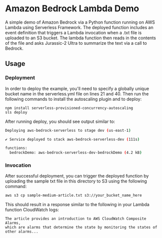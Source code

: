 # Amazon Bedrock Lambda Demo

A simple demo of Amazon Bedrock via a Python function running on AWS Lambda using Serverless Framework. The deployed function includes an event definition that triggers a Lambda invocation when a .txt file is uploaded to an S3 bucket. The lambda function then reads in the contents of the file and asks Jurassic-2 Ultra to summarize the text via a call to Bedrock.

## Usage

### Deployment

In order to deploy the example, you'll need to specify a globally unique bucket name in the serverless.yml file on lines 21 and 40. Then run the following commands to install the autoscaling plugin and to deploy:

```
npm install serverless-provisioned-concurrency-autoscaling
sls deploy
```

After running deploy, you should see output similar to:

```bash
Deploying aws-bedrock-serverless to stage dev (us-east-1)

✔ Service deployed to stack aws-bedrock-serverless-dev (111s)

functions:
  bedrockDemo: aws-bedrock-serverless-dev-bedrockDemo (4.2 kB)
```

### Invocation

After successful deployment, you can trigger the deployed function by uploading the sample txt file in this directory to S3 using the following command:

```
aws s3 cp sample-medium-article.txt s3://your_bucket_name_here
```

This should result in a response similar to the following in your Lambda function CloudWatch logs:

```
The article provides an introduction to AWS CloudWatch Composite Alarms,
which are alarms that determine the state by monitoring the states of other alarms...
```

